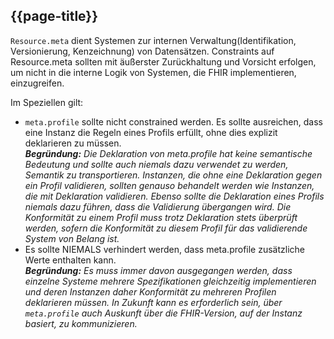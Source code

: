 ## {{page-title}}

`Resource.meta` dient Systemen zur internen Verwaltung(Identifikation, Versionierung, Kenzeichnung) von Datensätzen. Constraints auf Resource.meta sollten mit äußerster Zurückhaltung und Vorsicht erfolgen, um nicht in die interne Logik von Systemen, die FHIR implementieren, einzugreifen.

Im Speziellen gilt:
  * `meta.profile` sollte nicht constrained werden. Es sollte ausreichen, dass eine Instanz die Regeln eines Profils erfüllt, ohne dies explizit deklarieren zu müssen. <br>
***Begründung:** Die Deklaration von meta.profile hat keine semantische Bedeutung und sollte auch niemals dazu verwendet zu werden, Semantik zu transportieren. Instanzen, die ohne eine Deklaration gegen ein Profil validieren, sollten genauso behandelt werden wie Instanzen, die mit Deklaration validieren. Ebenso sollte die Deklaration eines Profils niemals dazu führen, dass die Validierung übergangen wird. Die Konformität zu einem Profil muss trotz Deklaration stets überprüft werden, sofern die Konformität zu diesem Profil für das validierende System von Belang ist.*
  * Es sollte NIEMALS verhindert werden, dass meta.profile zusätzliche Werte enthalten kann.<br>
***Begründung:** Es muss immer davon ausgegangen werden, dass einzelne Systeme mehrere Spezifikationen gleichzeitig implementieren und deren Instanzen daher Konformität zu mehreren Profilen deklarieren müssen. In Zukunft kann es erforderlich sein, über `meta.profile` auch Auskunft über die FHIR-Version, auf der Instanz basiert, zu kommunizieren.*